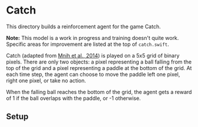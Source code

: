 # Catch

This directory builds a reinforcement agent for the game Catch.

**Note:** This model is a work in progress and training doesn't quite work.
Specific areas for improvement are listed at the top of `catch.swift`.

Catch (adapted from [Mnih et al., 2014](https://arxiv.org/pdf/1406.6247.pdf))
is played on a 5x5 grid of binary pixels. There are only two objects: a pixel
representing a ball falling from the top of the grid and a pixel representing a
paddle at the bottom of the grid. At each time step, the agent can choose to
move the paddle left one pixel, right one pixel, or take no action.

When the falling ball reaches the bottom of the grid, the agent gets a reward
of 1 if the ball overlaps with the paddle, or -1 otherwise.

## Setup

